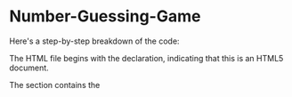 # Number-Guessing-Game
Here's a step-by-step breakdown of the code:

The HTML file begins with the <!DOCTYPE html> declaration, indicating that this is an HTML5 document.

The <head> section contains the <title> element, which sets the title of the web page displayed in the browser's title bar.

The <body> section contains the game elements:

The <h1> element displays the heading "Number Guessing Game" at the top of the page.

The <p> element displays the prompt message "Guess a number between 1 and 10:" to instruct the player.

The <input> element with the type attribute set to "number" creates an input field where the player can enter their guess. The id attribute is set to "guessInput" to uniquely identify the input field.

The <button> element displays the "Guess" button. The onclick attribute is set to the JavaScript function checkGuess(), which will be called when the button is clicked.

The <p> element with the id attribute set to "result" is initially empty. It will be used to display the result of the player's guess.

The <script> section contains the JavaScript code:

The first line generates a random number between 1 and 10 using Math.random(). The Math.floor() function is used to round the result down to the nearest whole number. The generated number is stored in the randomNumber variable.

The checkGuess() function is defined. This function is called when the player clicks the "Guess" button. It retrieves the player's guess from the input field using document.getElementById('guessInput').value. The parseInt() function is used to convert the input value from a string to an integer.

Inside the checkGuess() function, an if statement is used to compare the player's guess with the randomly generated number:

If the guess is equal to the randomNumber, a success message is displayed by setting the textContent property of the <p> element with the id of "result".

If the guess is less than the randomNumber,






